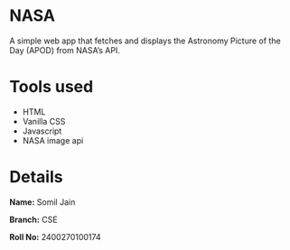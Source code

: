 # NASA
A simple web app that fetches and displays the Astronomy Picture of the Day (APOD) from NASA’s API.

# Tools used
- HTML
- Vanilla CSS
- Javascript
- NASA image api

# Details
**Name:** Somil Jain

**Branch:** CSE

**Roll No:** 2400270100174
